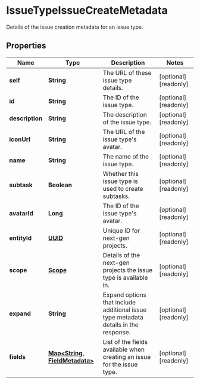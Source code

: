 

# IssueTypeIssueCreateMetadata

Details of the issue creation metadata for an issue type.
## Properties

Name | Type | Description | Notes
------------ | ------------- | ------------- | -------------
**self** | **String** | The URL of these issue type details. |  [optional] [readonly]
**id** | **String** | The ID of the issue type. |  [optional] [readonly]
**description** | **String** | The description of the issue type. |  [optional] [readonly]
**iconUrl** | **String** | The URL of the issue type&#39;s avatar. |  [optional] [readonly]
**name** | **String** | The name of the issue type. |  [optional] [readonly]
**subtask** | **Boolean** | Whether this issue type is used to create subtasks. |  [optional] [readonly]
**avatarId** | **Long** | The ID of the issue type&#39;s avatar. |  [optional] [readonly]
**entityId** | [**UUID**](UUID.md) | Unique ID for next-gen projects. |  [optional] [readonly]
**scope** | [**Scope**](Scope.md) | Details of the next-gen projects the issue type is available in. |  [optional] [readonly]
**expand** | **String** | Expand options that include additional issue type metadata details in the response. |  [optional] [readonly]
**fields** | [**Map&lt;String, FieldMetadata&gt;**](FieldMetadata.md) | List of the fields available when creating an issue for the issue type. |  [optional] [readonly]



